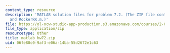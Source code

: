 ```yaml
---
content_type: resource
description: 'MATLAB solution files for problem 7.2. (The ZIP file contains: RockerAN.m
  and RockerRK.m.)'
file: https://ol-ocw-studio-app-production.s3.amazonaws.com/courses/2-003j-dynamics-and-control-i-fall-2007/06fe80c09af3e06a14ba55d2672e1c63_matlab_hw72.zip
file_type: application/zip
resourcetype: Other
title: matlab_hw72.zip
uid: 06fe80c0-9af3-e06a-14ba-55d2672e1c63
---
```

